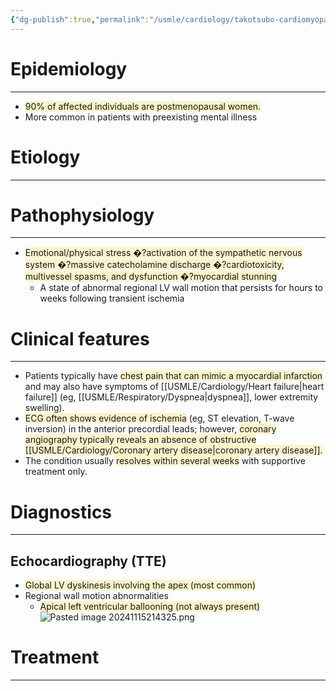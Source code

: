 ```yaml
---
{"dg-publish":true,"permalink":"/usmle/cardiology/takotsubo-cardiomyopathy/"}
---
```


# Epidemiology
---
- <span style="background:rgba(240, 200, 0, 0.2)">90% of affected individuals are postmenopausal women.</span>
- More common in patients with preexisting mental illness

# Etiology
---

# Pathophysiology
---
- <span style="background:rgba(240, 200, 0, 0.2)">Emotional/physical stress �?activation of the sympathetic nervous system �?massive catecholamine discharge �?cardiotoxicity, multivessel spasms, and dysfunction �?myocardial stunning</span>
	- A state of abnormal regional LV wall motion that persists for hours to weeks following transient ischemia

# Clinical features
---
- Patients typically have <span style="background:rgba(240, 200, 0, 0.2)">chest pain that can mimic a myocardial infarction</span> and may also have symptoms of [[USMLE/Cardiology/Heart failure\|heart failure]] (eg, [[USMLE/Respiratory/Dyspnea\|dyspnea]], lower extremity swelling). 
- <span style="background:rgba(240, 200, 0, 0.2)">ECG often shows evidence of ischemia</span> (eg, ST elevation, T-wave inversion) in the anterior precordial leads; however, <span style="background:rgba(240, 200, 0, 0.2)">coronary angiography typically reveals an absence of obstructive [[USMLE/Cardiology/Coronary artery disease\|coronary artery disease]].  </span>
- The condition usually <span style="background:rgba(240, 200, 0, 0.2)">resolves within several weeks</span> with supportive treatment only.

# Diagnostics
---
## Echocardiography (TTE)
- <span style="background:rgba(240, 200, 0, 0.2)">Global LV dyskinesis involving the apex (most common)</span>
- Regional wall motion abnormalities
	- <span style="background:rgba(240, 200, 0, 0.2)">Apical left ventricular ballooning (not always present)</span>![Pasted image 20241115214325.png](/img/user/appendix/Pasted%20image%2020241115214325.png)

# Treatment
---


